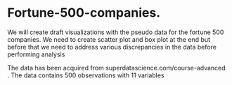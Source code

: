 # Fortune-500-companies.
We will create draft visualizations with the pseudo data for the fortune 500 companies. 
We need to create scatter plot and box plot at the end but
before that we need to address various discrepancies in the data before performing analysis

The data has been acquired from superdatascience.com/course-advanced .
The data contains 500 observations with 11 variables

